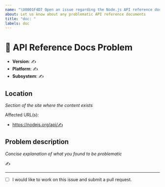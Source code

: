 ```yaml
---
name: "\U0001F4D7 Open an issue regarding the Node.js API reference docs"
about: Let us know about any problematic API reference documents
title: "doc: "
labels: doc
---
```


# 📗 API Reference Docs Problem

<!------------------------------------------------------------------------------
Thank you for wanting to make nodejs.org better!

This template is for issues with the Node.js API reference docs.

For more general support, please open an issue in
our help repo at “https://github.com/nodejs/help”.

For the issue title, enter a one-line summary after “doc: ”.
The “✍️” signifies a request for input. If unsure, do the best you can.

If you found a problem with nodejs.org beyond the API reference docs, please
open an issue in our website repo at “https://github.com/nodejs/nodejs.org”.
------------------------------------------------------------------------------->

<!--
Version: output of “node -v”
Platform: output of “uname -a” (UNIX), or version and 32 or 64-bit (Windows)
Subsystem: if known, please specify affected core module name
-->

- **Version**: ✍️
- **Platform**: ✍️
- **Subsystem**: ✍️

## Location

_Section of the site where the content exists_

Affected URL(s):
- https://nodejs.org/api/✍️

## Problem description

_Concise explanation of what you found to be problematic_

<!-- If applicable, include any screenshots that may help solve the problem. -->

✍️

---

<!-- Use “[x]” to check the box below if interested in contributing. -->

- [ ] I would like to work on this issue and submit a pull request.
